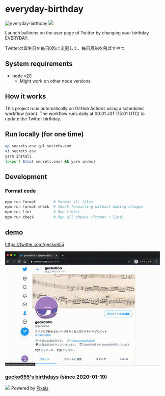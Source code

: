 # everyday-birthday

![everyday-birthday](https://github.com/gecko655/everyday-birthday/workflows/everyday-birthday/badge.svg?event=schedule)
![](https://pixe.la/v1/users/gecko655/graphs/birthdays?mode=badge)

Launch balloons on the user page of Twitter by changing your birthday EVERYDAY.

Twitterの誕生日を毎日0時に変更して、毎日風船を飛ばすやつ

## System requirements
- node v20
  - Might work on other node versions

## How it works
This project runs automatically on GitHub Actions using a scheduled workflow (cron).
The workflow runs daily at 00:01 JST (15:01 UTC) to update the Twitter birthday.

## Run locally (for one time)
```bash
cp secrets.env.tpl secrets.env
vi secrets.env
yarn install
(export $(cat secrets.env) && yarn index)
```

## Development
### Format code
```bash
npm run format        # Format all files
npm run format:check  # Check formatting without making changes
npm run lint          # Run linter
npm run check         # Run all checks (format + lint)
```

## demo
https://twitter.com/gecko655

![](./images/everyday-birthday-demo.gif)

### [gecko655's birthdays](https://pixe.la/v1/users/gecko655/graphs/birthdays.html) (since 2020-01-19)
![](https://pixe.la/v1/users/gecko655/graphs/birthdays)
Powered by [Pixela](https://pixe.la)

